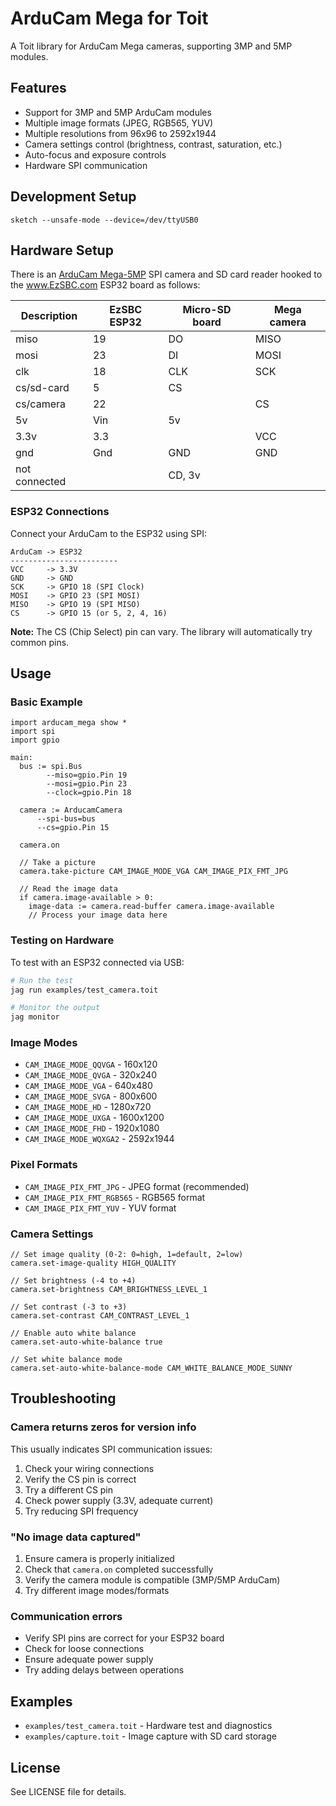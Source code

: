 # ArduCam Mega for Toit

A Toit library for ArduCam Mega cameras, supporting 3MP and 5MP modules.

## Features

- Support for 3MP and 5MP ArduCam modules
- Multiple image formats (JPEG, RGB565, YUV)
- Multiple resolutions from 96x96 to 2592x1944
- Camera settings control (brightness, contrast, saturation, etc.)
- Auto-focus and exposure controls
- Hardware SPI communication

## Development Setup

`sketch --unsafe-mode --device=/dev/ttyUSB0`

## Hardware Setup


There is an [ArduCam Mega-5MP](https://docs.arducam.com/Arduino-SPI-camera/MEGA-SPI/MEGA-Quick-Start-Guide/#hardware-connection) SPI camera and SD card reader hooked to the www.EzSBC.com ESP32 board as follows:


| Description   | EzSBC ESP32 | Micro-SD board  | Mega camera |
| --            | --          | --              | --          |
| miso          | 19          | DO              | MISO        |
| mosi          | 23          | DI              | MOSI        |
| clk           | 18          | CLK             | SCK         |
| cs/sd-card    | 5           | CS              |             |  
| cs/camera     | 22          |                 | CS          |
| 5v            | Vin         | 5v              |             |  
| 3.3v          | 3.3         |                 | VCC         |  
| gnd           | Gnd         | GND             | GND         |  
| not connected |             | CD, 3v          |             |  

### ESP32 Connections

Connect your ArduCam to the ESP32 using SPI:

```
ArduCam -> ESP32
------------------------
VCC     -> 3.3V
GND     -> GND
SCK     -> GPIO 18 (SPI Clock)
MOSI    -> GPIO 23 (SPI MOSI)
MISO    -> GPIO 19 (SPI MISO)
CS      -> GPIO 15 (or 5, 2, 4, 16)
```

**Note:** The CS (Chip Select) pin can vary. The library will automatically try common pins.

## Usage

### Basic Example

```toit
import arducam_mega show *
import spi
import gpio

main:
  bus := spi.Bus
        --miso=gpio.Pin 19
        --mosi=gpio.Pin 23
        --clock=gpio.Pin 18

  camera := ArducamCamera
      --spi-bus=bus
      --cs=gpio.Pin 15

  camera.on
  
  // Take a picture
  camera.take-picture CAM_IMAGE_MODE_VGA CAM_IMAGE_PIX_FMT_JPG
  
  // Read the image data
  if camera.image-available > 0:
    image-data := camera.read-buffer camera.image-available
    // Process your image data here
```

### Testing on Hardware

To test with an ESP32 connected via USB:

```bash
# Run the test
jag run examples/test_camera.toit

# Monitor the output
jag monitor
```

### Image Modes

- `CAM_IMAGE_MODE_QQVGA` - 160x120
- `CAM_IMAGE_MODE_QVGA` - 320x240
- `CAM_IMAGE_MODE_VGA` - 640x480
- `CAM_IMAGE_MODE_SVGA` - 800x600
- `CAM_IMAGE_MODE_HD` - 1280x720
- `CAM_IMAGE_MODE_UXGA` - 1600x1200
- `CAM_IMAGE_MODE_FHD` - 1920x1080
- `CAM_IMAGE_MODE_WQXGA2` - 2592x1944

### Pixel Formats

- `CAM_IMAGE_PIX_FMT_JPG` - JPEG format (recommended)
- `CAM_IMAGE_PIX_FMT_RGB565` - RGB565 format
- `CAM_IMAGE_PIX_FMT_YUV` - YUV format

### Camera Settings

```toit
// Set image quality (0-2: 0=high, 1=default, 2=low)
camera.set-image-quality HIGH_QUALITY

// Set brightness (-4 to +4)
camera.set-brightness CAM_BRIGHTNESS_LEVEL_1

// Set contrast (-3 to +3)
camera.set-contrast CAM_CONTRAST_LEVEL_1

// Enable auto white balance
camera.set-auto-white-balance true

// Set white balance mode
camera.set-auto-white-balance-mode CAM_WHITE_BALANCE_MODE_SUNNY
```

## Troubleshooting

### Camera returns zeros for version info

This usually indicates SPI communication issues:

1. Check your wiring connections
2. Verify the CS pin is correct
3. Try a different CS pin
4. Check power supply (3.3V, adequate current)
5. Try reducing SPI frequency

### "No image data captured"

1. Ensure camera is properly initialized
2. Check that `camera.on` completed successfully
3. Verify the camera module is compatible (3MP/5MP ArduCam)
4. Try different image modes/formats

### Communication errors

- Verify SPI pins are correct for your ESP32 board
- Check for loose connections
- Ensure adequate power supply
- Try adding delays between operations

## Examples

- `examples/test_camera.toit` - Hardware test and diagnostics
- `examples/capture.toit` - Image capture with SD card storage

## License

See LICENSE file for details.
